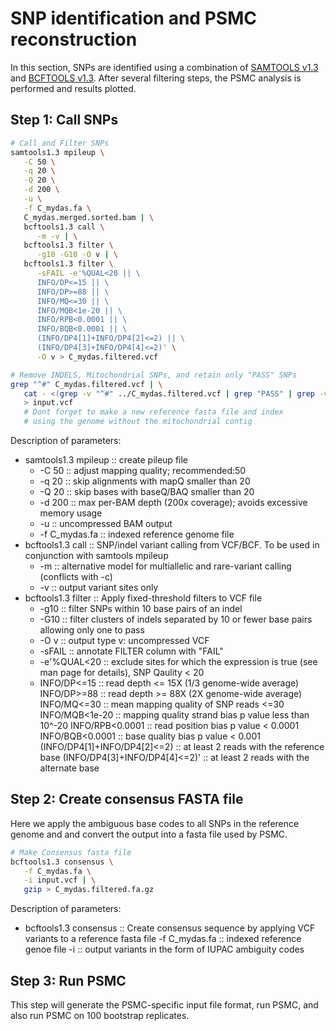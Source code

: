 # SNP identification and PSMC reconstruction
In this section, SNPs are identified using a combination of [SAMTOOLS v1.3](https://github.com/samtools/samtools) and [BCFTOOLS v1.3](http://samtools.github.io/bcftools/).  After several filtering steps, the PSMC analysis is performed and results plotted.

## Step 1:  Call SNPs
```bash
# Call and Filter SNPs
samtools1.3 mpileup \
   -C 50 \
   -q 20 \
   -Q 20 \
   -d 200 \
   -u \
   -f C_mydas.fa \
   C_mydas.merged.sorted.bam | \
   bcftools1.3 call \
      -m -v | \
   bcftools1.3 filter \
      -g10 -G10 -O v | \
   bcftools1.3 filter \
      -sFAIL -e'%QUAL<20 || \
      INFO/DP<=15 || \
      INFO/DP>=88 || \
      INFO/MQ<=30 || \
      INFO/MQB<1e-20 || \
      INFO/RPB<0.0001 || \
      INFO/BQB<0.0001 || \
      (INFO/DP4[1]+INFO/DP4[2]<=2) || \
      (INFO/DP4[3]+INFO/DP4[4]<=2)' \
      -O v > C_mydas.filtered.vcf      

# Remove INDELS, Mitochondrial SNPs, and retain only "PASS" SNPs
grep "^#" C_mydas.filtered.vcf | \
   cat - <(grep -v "^#" ../C_mydas.filtered.vcf | grep "PASS" | grep -v "INDEL" | grep -v "NC_000886.1") \
   > input.vcf
   # Dont forget to make a new reference fasta file and index
   # using the genome without the mitochondrial contig
```
Description of parameters:
- samtools1.3 mpileup  ::  create pileup file
    - -C 50  :: adjust mapping quality; recommended:50
    - -q 20  :: skip alignments with mapQ smaller than 20
    - -Q 20  :: skip bases with baseQ/BAQ smaller than 20
    - -d 200  :: max per-BAM depth (200x coverage); avoids excessive memory usage
    - -u  :: uncompressed BAM output
    - -f C_mydas.fa  :: indexed reference genome file
- bcftools1.3 call  :: SNP/indel variant calling from VCF/BCF. To be used in conjunction with samtools mpileup
    - -m  :: alternative model for multiallelic and rare-variant calling (conflicts with -c)
    - -v  :: output variant sites only
- bcftools1.3 filter  :: Apply fixed-threshold filters to VCF file
    - -g10  :: filter SNPs within 10 base pairs of an indel
    - -G10  :: filter clusters of indels separated by 10 or fewer base pairs allowing only one to pass
    - -O v  :: output type v: uncompressed VCF
    - -sFAIL :: annotate FILTER column with "FAIL"
    - -e'%QUAL<20  :: exclude sites for which the expression is true (see man page for details), SNP Qaulity < 20
    - INFO/DP<=15  :: read depth <= 15X (1/3 genome-wide average)
      INFO/DP>=88  :: read depth >= 88X (2X genome-wide average)
      INFO/MQ<=30  :: mean mapping quality of SNP reads <=30
      INFO/MQB<1e-20  :: mapping quality strand bias p value less than 10^-20
      INFO/RPB<0.0001  :: read position bias p value < 0.0001
      INFO/BQB<0.0001  :: base quality bias p value < 0.001
      (INFO/DP4[1]+INFO/DP4[2]<=2)  :: at least 2 reads with the reference base
      (INFO/DP4[3]+INFO/DP4[4]<=2)'  :: at least 2 reads with the alternate base
      
      
      
## Step 2:  Create consensus FASTA file
Here we apply the ambiguous base codes to all SNPs in the reference genome and and convert the output into a fasta file used by PSMC.

```bash
# Make Consensus fasta file
bcftools1.3 consensus \
   -f C_mydas.fa \
   -i input.vcf | \
   gzip > C_mydas.filtered.fa.gz
```
Description of parameters:
- bcftools1.3 consensus  :: Create consensus sequence by applying VCF variants to a reference fasta file
    -f C_mydas.fa  :: indexed reference genoe file
    -i  :: output variants in the form of IUPAC ambiguity codes



## Step 3:  Run PSMC
This step will generate the PSMC-specific input file format, run PSMC, and also run PSMC on 100 bootstrap replicates.

```bash

```



